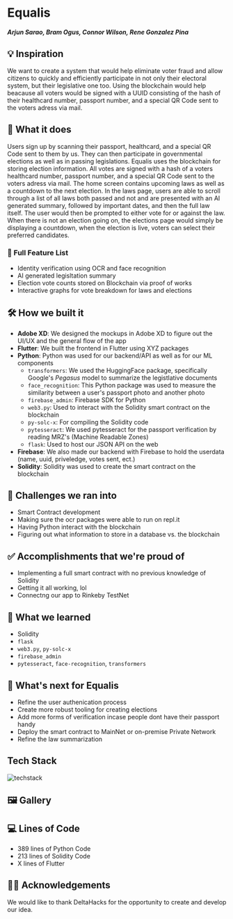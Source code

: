 # Equalis

**_Arjun Sarao, Bram Ogus, Connor Wilson, Rene Gonzalez Pina_**

## 💡 Inspiration

We want to create a system that would help eliminate voter fraud and allow citizens to quickly and efficiently participate in not only their electoral system, but their legislative one too. Using the blockchain would help beacause all voters would be signed with a UUID consisting of the hash of their healthcard number, passport number, and a special QR Code sent to the voters adress via mail.

## 📱 What it does

Users sign up by scanning their passport, healthcard, and a special QR Code sent to them by us. They can then participate in governmental elections as well as in passing legislations. Equalis uses the blockchain for storing election information. All votes are signed with a hash of a voters healthcard number, passport number, and a special QR Code sent to the voters adress via mail. The home screen contains upcoming laws as well as a countdown to the next election. In the laws page, users are able to scroll through a list of all laws both passed and not and are presented with an AI generated summary, followed by important dates, and then the full law itself. The user would then be prompted to either vote for or against the law. When there is not an election going on, the elections page would simply be displaying a countdown, when the election is live, voters can select their preferred candidates.

### 📃 Full Feature List

- Identity verification using OCR and face recognition
- AI generated legisltation summary
- Election vote counts stored on Blockchain via proof of works
- Interactive graphs for vote breakdown for laws and elections

## 🛠 How we built it

- **Adobe XD**: We designed the mockups in Adobe XD to figure out the UI/UX and the general flow of the app
- **Flutter**: We built the frontend in Flutter using XYZ packages
- **Python**: Python was used for our backend/API as well as for our ML components
  - `transformers`: We used the HuggingFace package, specifically Google's _Pegasus_ model to summarize the legistlative documents
  - `face_recognition`: This Python package was used to measure the similarity between a user's passport photo and another photo
  - `firebase_admin`: Firebase SDK for Python
  - `web3.py`: Used to interact with the Solidity smart contract on the blockchain
  - `py-solc-x`: For compiling the Solidity code
  - `pytesseract`: We used pytesseract for the passport verification by reading MRZ's (Machine Readable Zones)
  - `flask`: Used to host our JSON API on the web
- **Firebase**: We also made our backend with Firebase to hold the userdata (name, uuid, priveledge, votes sent, ect.)
- **Solidity**: Solidity was used to create the smart contract on the blockchain

## 🛑 Challenges we ran into

- Smart Contract development
- Making sure the ocr packages were able to run on repl.it
- Having Python interact with the blockchain
- Figuring out what information to store in a database vs. the blockchain

## ✅ Accomplishments that we're proud of

- Implementing a full smart contract with no previous knowledge of Solidity
- Getting it all working, lol
- Connectng our app to Rinkeby TestNet
  
## 📖 What we learned

- Solidity
- `flask`
- `web3.py`, `py-solc-x`
- `firebase_admin`
- `pytesseract`, `face-recognition`, `transformers`

## 🤔 What's next for Equalis

- Refine the user authenication process
- Create more robust tooling for creating elections
- Add more forms of verification incase people dont have their passport handy
- Deploy the smart contract to MainNet or on-premise Private Network
- Refine the law summarization

## Tech Stack

![techstack](https://user-images.githubusercontent.com/47152801/149667898-8c61a6a6-eb78-4244-9529-3a7fd1aace1e.png)

## 🖼 Gallery

## 💻 Lines of Code
- 389 lines of Python Code
- 213 lines of Solidity Code
- X lines of Flutter
## 🙇‍♂️ Acknowledgements

We would like to thank DeltaHacks for the opportunity to create and develop our idea.
